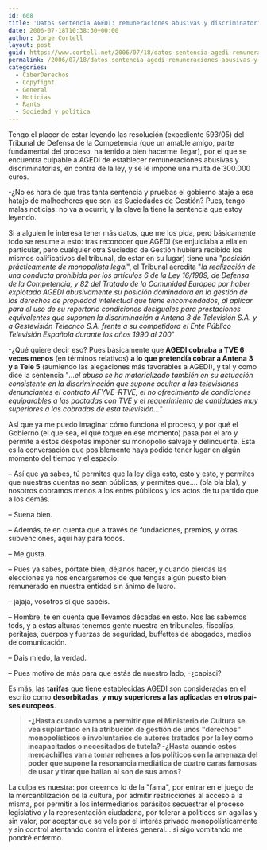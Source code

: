 ```yaml
---
id: 608
title: 'Datos sentencia AGEDI: remuneraciones abusivas y discriminatorias'
date: 2006-07-18T10:38:30+00:00
author: Jorge Cortell
layout: post
guid: https://www.cortell.net/2006/07/18/datos-sentencia-agedi-remuneraciones-abusivas-y-discriminatorias/
permalink: /2006/07/18/datos-sentencia-agedi-remuneraciones-abusivas-y-discriminatorias/
categories:
  - CiberDerechos
  - Copyfight
  - General
  - Noticias
  - Rants
  - Sociedad y polí­tica
---
```

Tengo el placer de estar leyendo las resolución (expediente 593/05) del Tribunal de Defensa de la Competencia (que un amable amigo, parte fundamental del proceso, ha tenido a bien hacerme llegar), por el que se encuentra culpable a AGEDI de establecer remuneraciones abusivas y discriminatorias, en contra de la ley, y se le impone una multa de 300.000 euros.

-¿No es hora de que tras tanta sentencia y pruebas el gobierno ataje a ese hatajo de malhechores que son las Suciedades de Gestión? Pues, tengo malas noticias: no va a ocurrir, y la clave la tiene la sentencia que estoy leyendo.

Si a alguien le interesa tener más datos, que me los pida, pero básicamente todo se resume a esto: tras reconocer que AGEDI (se enjuiciaba a ella en particular, pero cualquier otra Suciedad de Gestión hubiera recibido los mismos calificativos del tribunal, de estar en su lugar) tiene una "_posición prácticamente de monopolista legal_", el Tribunal acredita "_la realización de una conducta prohibida por los artí­culos 6 de la Ley 16/1989, de Defensa de la Competencia, y 82 del Tratado de la Comunidad Europea por haber explotado AGEDI abusivamente su posición dominadora en la gestión de los derechos de propiedad intelectual que tiene encomendados, al aplicar para el uso de su repertorio condiciones desiguales para prestaciones equivalentes que suponen la discriminación a Antena 3 de Televisión S.A. y a Gestevisión Telecnco S.A. frente a su competidora el Ente Público Televisión Española durante los años 1990 al 200_"

-¿Qué quiere decir eso? Pues básicamente que **AGEDI cobraba a TVE 6 veces menos** (en términos relativos) **a lo que pretendí­a cobrar a Antena 3 y a Tele 5** (aumiendo las alegaciones más favorables a AGEDI), y tal y como dice la sentencia "_...el abuso se ha materializado también en su actuación consistente en la discriminación que supone ocultar a las televisiones denunciantes el contrato AFYVE-RTVE, el no ofrecimiento de condiciones equiparables a las pactadas con TVE y el requerimiento de cantidades muy superiores a las cobradas de esta televisión..._"

Así­ que ya me puedo imaginar cómo funciona el proceso, y por qué el Gobierno (el que sea, el que toque en ese momento) pasa por el aro y permite a estos déspotas imponer su monopolio salvaje y delincuente. Esta es la conversación que posiblemente haya podido tener lugar en algún momento del tiempo y el espacio:

– Así­ que ya sabes, tú permites que la ley diga esto, esto y esto, y permites que nuestras cuentas no sean públicas, y permites que.... (bla bla bla), y nosotros cobramos menos a los entes públicos y los actos de tu partido que a los demás.

– Suena bien.

– Además, te en cuenta que a través de fundaciones, premios, y otras subvenciones, aquí­ hay para todos.

– Me gusta.

– Pues ya sabes, pórtate bien, déjanos hacer, y cuando pierdas las elecciones ya nos encargaremos de que tengas algún puesto bien remunerado en nuestra entidad sin ánimo de lucro.

– jajaja, vosotros sí­ que sabéis.

– Hombre, te en cuenta que llevamos décadas en esto. Nos las sabemos tods, y a estas alturas tenemos gente nuestra en tribunales, fiscalí­as, peritajes, cuerpos y fuerzas de seguridad, buffettes de abogados, medios de comunicación.

– Dais miedo, la verdad.

– Pues motivo de más para que estás de nuestro lado, -¿capisci?

Es más, las **tarifas** que tiene establecidas AGEDI son consideradas en el escrito como **desorbitadas**, **y muy superiores a las aplicadas en otros paí­ses europeos**.

> **-¿Hasta cuando vamos a permitir que el Ministerio de Cultura se vea suplantado en la atribución de gestión de unos "derechos" monopolí­sticos e involuntarios de autores tratados por la ley como incapacitados o necesitados de tutela? -¿Hasta cuando estos mercachifles van a tomar rehenes a los polí­ticos con la amenaza del poder que supone la resonancia mediática de cuatro caras famosas de usar y tirar que bailan al son de sus amos?**

La culpa es nuestra: por creernos lo de la "fama", por entrar en el juego de la mercantilización de la cultura, por admitir restricciones al acceso a la misma, por permitir a los intermediarios parásitos secuestrar el proceso legislativo y la representación ciudadana, por tolerar a polí­ticos sin agallas y sin valor, por aceptar que se vele por el interés privado monopolí­sticamente y sin control atentando contra el interés general... si sigo vomitando me pondré enfermo.